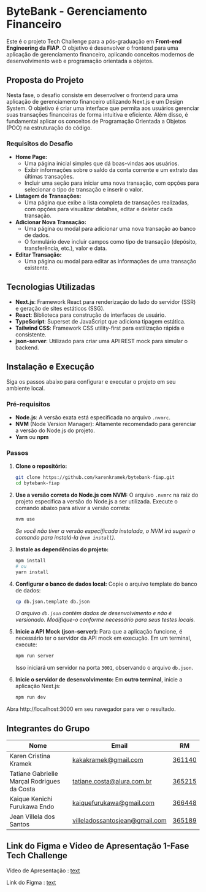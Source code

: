 # ByteBank - Gerenciamento Financeiro

Este é o projeto Tech Challenge para a pós-graduação em **Front-end Engineering da FIAP**. O objetivo é desenvolver o frontend para uma aplicação de gerenciamento financeiro, aplicando conceitos modernos de desenvolvimento web e programação orientada a objetos.

## Proposta do Projeto

Nesta fase, o desafio consiste em desenvolver o frontend para uma aplicação de gerenciamento financeiro utilizando Next.js e um Design System. O objetivo é criar uma interface que permita aos usuários gerenciar suas transações financeiras de forma intuitiva e eficiente. Além disso, é fundamental aplicar os conceitos de Programação Orientada a Objetos (POO) na estruturação do código.

### Requisitos do Desafio

- **Home Page:**
  - Uma página inicial simples que dá boas-vindas aos usuários.
  - Exibir informações sobre o saldo da conta corrente e um extrato das últimas transações.
  - Incluir uma seção para iniciar uma nova transação, com opções para selecionar o tipo de transação e inserir o valor.
- **Listagem de Transações:**
  - Uma página que exibe a lista completa de transações realizadas, com opções para visualizar detalhes, editar e deletar cada transação.
- **Adicionar Nova Transação:**
  - Uma página ou modal para adicionar uma nova transação ao banco de dados.
  - O formulário deve incluir campos como tipo de transação (depósito, transferência, etc.), valor e data.
- **Editar Transação:**
  - Uma página ou modal para editar as informações de uma transação existente.

## Tecnologias Utilizadas

- **Next.js**: Framework React para renderização do lado do servidor (SSR) e geração de sites estáticos (SSG).
- **React**: Biblioteca para construção de interfaces de usuário.
- **TypeScript**: Superset de JavaScript que adiciona tipagem estática.
- **Tailwind CSS**: Framework CSS utility-first para estilização rápida e consistente.
- **json-server**: Utilizado para criar uma API REST mock para simular o backend.

## Instalação e Execução

Siga os passos abaixo para configurar e executar o projeto em seu ambiente local.

### Pré-requisitos

- **Node.js**: A versão exata está especificada no arquivo `.nvmrc`.
- **NVM** (Node Version Manager): Altamente recomendado para gerenciar a versão do Node.js do projeto.
- **Yarn** ou **npm**

### Passos

1.  **Clone o repositório:**
    ```bash
    git clone https://github.com/karenkramek/bytebank-fiap.git
    cd bytebank-fiap
    ```

2.  **Use a versão correta do Node.js com NVM:**
    O arquivo `.nvmrc` na raiz do projeto especifica a versão do Node.js a ser utilizada. Execute o comando abaixo para ativar a versão correta:
    ```bash
    nvm use
    ```
    *Se você não tiver a versão especificada instalada, o NVM irá sugerir o comando para instalá-la (`nvm install`).*

3.  **Instale as dependências do projeto:**
    ```bash
    npm install
    # ou
    yarn install
    ```

4.  **Configurar o banco de dados local:**
    Copie o arquivo template do banco de dados:
    ```bash
    cp db.json.template db.json
    ```
    *O arquivo `db.json` contém dados de desenvolvimento e não é versionado. Modifique-o conforme necessário para seus testes locais.*

5.  **Inicie a API Mock (json-server):**
    Para que a aplicação funcione, é necessário ter o servidor da API mock em execução. Em um terminal, execute:
    ```bash
    npm run server
    ```
    Isso iniciará um servidor na porta `3001`, observando o arquivo `db.json`.

6.  **Inicie o servidor de desenvolvimento:**
    Em **outro terminal**, inicie a aplicação Next.js:
    ```bash
    npm run dev
    ```

Abra http://localhost:3000 em seu navegador para ver o resultado.

## Integrantes do Grupo

| Nome                          | Email                              | RM     |
|-------------------------------|------------------------------------|--------|
| Karen Cristina Kramek         | [kakakramek@gmail.com](mailto:kakakramek@gmail.com)              | [361140](mailto:RM361140@fiap.com.br) |
| Tatiane Gabrielle Marçal Rodrigues da Costa | [tatiane.costa@alura.com.br](mailto:tatiane.costa@alura.com.br)       | [365215](mailto:RM365215@fiap.com.br) |
| Kaique Kenichi Furukawa Endo  | [kaiquefurukawa@gmail.com](mailto:kaiquefurukawa@gmail.com)          | [366448](mailto:RM366448@fiap.com.br) |
| Jean Villela dos Santos       | [villeladossantosjean@gmail.com](mailto:villeladossantosjean@gmail.com)    | [365189](mailto:RM365189@fiap.com.br) |


## Link do Figma e Video de Apresentação 1-Fase Tech Challenge  

Video de Apresentação : [text](https://www.loom.com/share/35534aa22a264f7da957a72e228920e7?sid=1991a61a-66c3-4387-a536-83a96cf53144)

Link do Figma : [text](https://www.figma.com/design/Y2JoXXiG50h2nj9FiG71i7/ByteBank-4FRNT---Fase1?node-id=0-1&p=f&t=vmoSPz2lFa4bemW4-0)